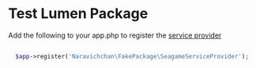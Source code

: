 # Test Lumen Package

Add the following to your app.php to register the [service provider](http://lumen.laravel.com/docs/providers)

```php

  $app->register('Naravichchan\FakePackage\SeagameServiceProvider');

```

